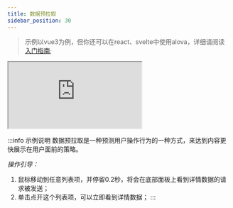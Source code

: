 ```yaml
---
title: 数据预拉取
sidebar_position: 30
---
```


> 示例以vue3为例，但你还可以在react、svelte中使用alova，详细请阅读 [入门指南](../overview/index);

<iframe src="https://codesandbox.io/embed/prefetch-v7bnyp?fontsize=14&hidenavigation=1&theme=dark&module=%2Fsrc%2FApp.vue"
     style={{
    width: '100%',
    height: '500px',
    border: '0',
    borderRadius: '4px',
    overflow: 'hidden',
  }}
  title="prefetch"
  allow="accelerometer; ambient-light-sensor; camera; encrypted-media; geolocation; gyroscope; hid; microphone; midi; payment; usb; vr; xr-spatial-tracking"
  sandbox="allow-forms allow-modals allow-popups allow-presentation allow-same-origin allow-scripts"
></iframe>

:::info 示例说明
数据预拉取是一种预测用户操作行为的一种方式，来达到内容更快展示在用户面前的策略。

*操作引导：*
1. 鼠标移动到任意列表项，并停留0.2秒，将会在底部面板上看到详情数据的请求被发送；
2. 单击点开这个列表项，可以立即看到详情数据；
:::